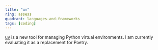```yaml
---
title: "uv"
ring: assess
quadrant: languages-and-frameworks
tags: [coding]
---
```


[uv](https://docs.astral.sh/uv/) is a new tool for managing Python virtual environments. I am currently evaluating it as a replacement for Poetry.
